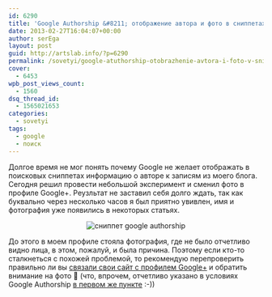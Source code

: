 ```yaml
---
id: 6290
title: 'Google Authorship &#8211; отображение автора и фото в сниппетах'
date: 2013-02-27T16:04:07+00:00
author: serEga
layout: post
guid: http://artslab.info/?p=6290
permalink: /sovetyi/google-atuthorship-otobrazhenie-avtora-i-foto-v-snippetax/
cover:
  - 6453
wpb_post_views_count:
  - 1560
dsq_thread_id:
  - 1565021653
categories:
  - sovetyi
tags:
  - google
  - поиск
---
```

Долгое время не мог понять почему Google не желает отображать в поисковых сниппетах информацию о авторе к записям из моего блога. Сегодня решил провести небольшой эксперимент и сменил фото в профиле Google+. Реузльтат не заставил себя долго ждать, так как буквально через несколько часов я был приятно увивлен, имя и фотография уже появились в некоторых статьях.

<center>
  <img src="{{site.img_cdn}}/snippet_artslab.jpg" alt="сниппет google authorship" title="snippet_artslab"  class="aligncenter size-medium wp-image-6291" srcset="{{site.img_cdn}}/snippet_artslab.jpg 542w, {{site.img_cdn}}/snippet_artslab-300x66.jpg 300w" sizes="(max-width: 542px) 100vw, 542px" />
</center>

До этого в моем профиле стояла фотография, где не было отчетливо видно лица, в этом, пожалуй, и была причина. Поэтому если кто-то сталкнеться с похожей проблемой, то рекомендую перепроверить правильно ли вы [связали свои сайт с профилем Google+](http://artslab.info/stati/otobrazhenie-foto-i-imeni-avtora-statibloga-v-rezultatax-poiska-google/) и обратить внимание на фото 🙂 (что, впрочем, отчетливо указано в условиях Google Authorship [в первом же пункте](https://plus.google.com/authorship) :-))